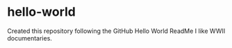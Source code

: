 # hello-world
Created this repository following the GitHub Hello World ReadMe
I like WWII documentaries.
